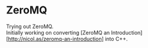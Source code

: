 ZeroMQ
======

Trying out ZeroMQ.  
Initially working on converting [ZeroMQ an Introduction][http://nicol.as/zeromq-an-introduction] into C++.
